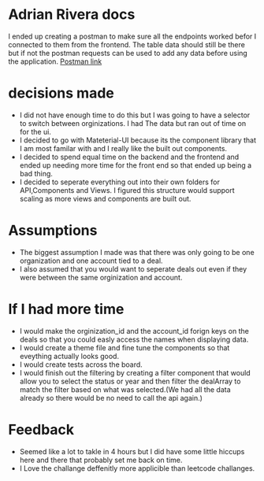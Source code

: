 # Adrian Rivera docs

I ended up creating a postman to make sure all the endpoints worked befor I connected to them from the frontend. The table data should still be there but if not the postman requests can be used to add any data before using the application. 
[Postman link](https://purpleinnovationllc.postman.co/workspace/My-Workspace~5f3a4c46-7752-4ef8-882b-932fda24ffc9/collection/23841261-93397643-5949-4f4f-af28-8512799b73d9?action=share&creator=23841261)

# decisions made
- I did not have enough time to do this but I was going to have a selector to switch between orginizations. I had The data but ran out of time on for the ui.
- I decided to go with Mateterial-UI because its the component library that I am most familar with and I really like the built out components.
- I decided to spend equal time on the backend and the frontend and ended up needing more time for the front end so that ended up being a bad thing. 
- I decided to seperate everything out into their own folders for API,Components and Views. I figured this structure would support scaling as more views and components are built out.

# Assumptions 
- The biggest assumption I made was that there was only going to be one organization and one account tied to a deal. 
- I also assumed that you would want to seperate deals out even if they were between the same orginization and account.

# If I had more time
- I would make the orginization_id and the account_id forign keys on the deals so that you could easly access the names when displaying data. 
- I would create a theme file and fine tune the components so that eveything actually looks good.
- I would create tests across the board.
- I would finish out the filtering by creating a filter component that would allow you to select the status or year and then filter the dealArray to match the filter based on what was selected.(We had all the data already so there would be no need to call the api again.)

# Feedback 

- Seemed like a lot to takle in 4 hours but I did have some little hiccups here and there that probably set me back on time.
- I Love the challange deffenitly more applicible than leetcode challanges.

